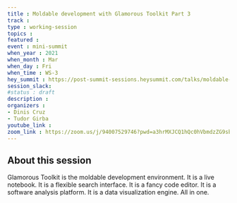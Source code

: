 ```yaml
---
title : Moldable development with Glamorous Toolkit Part 3
track : 
type : working-session
topics :
featured :
event : mini-summit
when_year : 2021
when_month : Mar
when_day : Fri
when_time : WS-3
hey_summit : https://post-summit-sessions.heysummit.com/talks/moldable-development-with-glamorous-toolkit-part-3/
session_slack:
#status : draft
description :
organizers :
- Dinis Cruz
- Tudor Girba
youtube_link :
zoom_link : https://zoom.us/j/94007529746?pwd=a3hrMXJCQ1hQc0hVbmdzZG9sbGRTZz09
---
```

	

## About this session
Glamorous Toolkit is the moldable development environment. It is a live notebook. It is a flexible search interface. It is a fancy code editor. It is a software analysis platform. It is a data visualization engine. All in one.
